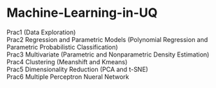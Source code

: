 # Machine-Learning-in-UQ
Prac1 (Data Exploration)</br>
Prac2 Regression and Parametric Models (Polynomial Regression and Parametric Probabilistic Classification)</br>
Prac3 Multivariate (Parametric and Nonparametric Density Estimation)</br>
Prac4 Clustering (Meanshift and Kmeans)</br>
Prac5 Dimensionality Reduction (PCA and t-SNE)</br>
Prac6 Multiple Perceptron Nueral Network</br>
